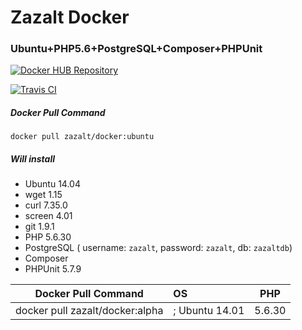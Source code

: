 # Zazalt Docker

### Ubuntu+PHP5.6+PostgreSQL+Composer+PHPUnit

[![Docker HUB Repository](http://dockeri.co/image/zazalt/docker)](https://hub.docker.com/r/zazalt/docker/)

[![Travis CI](https://travis-ci.org/Zazalt/Docker.svg?branch=master)](https://travis-ci.org/Zazalt/Docker)

##### Docker Pull Command

`docker pull zazalt/docker:ubuntu`

##### Will install
* Ubuntu 14.04
* wget 1.15
* curl 7.35.0
* screen 4.01
* git 1.9.1
* PHP 5.6.30
* PostgreSQL ( username: `zazalt`, password: `zazalt`, db: `zazaltdb`)
* Composer
* PHPUnit 5.7.9


| Docker Pull Command              | OS            | PHP    |
| -------------------------------- |:--------------| -------|
| docker pull zazalt/docker:alpha  |; Ubuntu 14.01 | 5.6.30 |